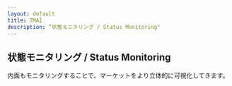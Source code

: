 ```yaml
---
layout: default
title: TMAI
description: ”状態モニタリング / Status Monitoring"
---
```



## **状態モニタリング / Status Monitoring**

内面もモニタリングすることで、マーケットをより立体的に可視化してきます。
